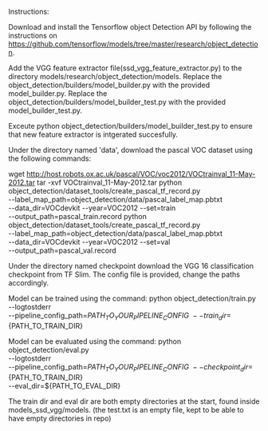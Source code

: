 Instructions:

Download and install the Tensorflow object Detection API by following the instructions on https://github.com/tensorflow/models/tree/master/research/object_detection.

Add the VGG feature extractor file(ssd_vgg_feature_extractor.py) to the directory models/research/object_detection/models. 
Replace the object_detection/builders/model_builder.py with the provided model_builder.py.
Replace the object_detection/builders/model_builder_test.py with the provided model_builder_test.py.

Exceute python object_detection/builders/model_builder_test.py to ensure that new feature extractor is intgerated succesfully.

Under the directory named 'data', download the pascal VOC dataset using the following commands:

wget http://host.robots.ox.ac.uk/pascal/VOC/voc2012/VOCtrainval_11-May-2012.tar
tar -xvf VOCtrainval_11-May-2012.tar
python object_detection/dataset_tools/create_pascal_tf_record.py \
    --label_map_path=object_detection/data/pascal_label_map.pbtxt \
    --data_dir=VOCdevkit --year=VOC2012 --set=train \
    --output_path=pascal_train.record
python object_detection/dataset_tools/create_pascal_tf_record.py \
    --label_map_path=object_detection/data/pascal_label_map.pbtxt \
    --data_dir=VOCdevkit --year=VOC2012 --set=val \
    --output_path=pascal_val.record

Under the directory named checkpoint download the VGG 16 classification checkpoint from TF Slim.
The config file is provided, change the paths accordingly.

Model can be trained using the command:
python object_detection/train.py \
    --logtostderr \
    --pipeline_config_path=${PATH_TO_YOUR_PIPELINE_CONFIG} \
    --train_dir=${PATH_TO_TRAIN_DIR}

Model can be evaluated using the command:
python object_detection/eval.py \
    --logtostderr \
    --pipeline_config_path=${PATH_TO_YOUR_PIPELINE_CONFIG} \
    --checkpoint_dir=${PATH_TO_TRAIN_DIR} \
    --eval_dir=${PATH_TO_EVAL_DIR}


The train dir and eval dir are both empty directories at the start, found inside models_ssd_vgg/models. (the test.txt is an empty file, kept to be able to have empty directories in repo)
